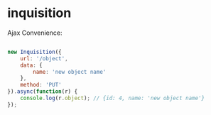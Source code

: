 inquisition
===========

Ajax Convenience:

```javascript

new Inquisition({
    url: '/object',
    data: {
        name: 'new object name'
    },
    method: 'PUT'
}).async(function(r) {
    console.log(r.object); // {id: 4, name: 'new object name'}
});

```
